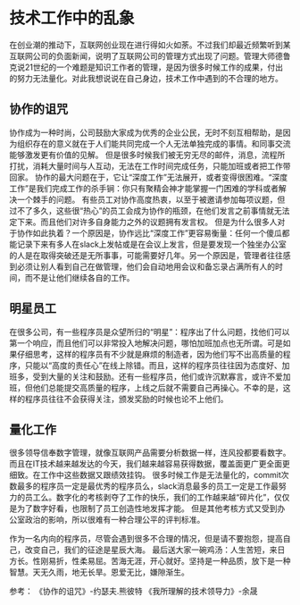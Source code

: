# 技术工作中的乱象

 在创业潮的推动下，互联网创业现在进行得如火如荼。不过我们却最近频繁听到某互联网公司的负面新闻，说明了互联网公司的管理方式出现了问题。管理大师德鲁克说21世纪的一个难题是知识工作者的管理，是因为很多时候工作的成果，付出的努力无法量化。对此我想说说在自己身边，技术工作中遇到的不合理的地方。

## 协作的诅咒
协作成为一种时尚，公司鼓励大家成为优秀的企业公民，无时不刻互相帮助，是因为组织存在的意义就在于人们能共同完成一个人无法单独完成的事情。和同事交流能够激发更有价值的见解。
但是很多时候我们被无穷无尽的邮件，消息，流程所打扰，消耗大量时间与人互动，无法在工作时间完成任务，只能加班或者把工作带回家。
协作的最大问题在于，它让“深度工作”无法展开，或者变得很困难。“深度工作”是我们完成工作的杀手锏：你只有聚精会神才能掌握一门困难的学科或者解决一个棘手的问题。
有些员工对协作高度热衷，以至于被邀请参加每项议题，但过不了多久，这些很“热心”的员工会成为协作的瓶颈，在他们发言之前事情就无法定下来。而且他们对许多自身能力之外的议题拥有发言权。
但是为什么很多人对于协作如此执着？一个原因是，协作远比“深度工作”更容易衡量：任何一个傻瓜都能记录下来有多人在slack上发帖或是在会议上发言，但是要发现一个独坐办公室的人是在取得突破还是无所事事，可能需要好几年。另一个原因是，管理者往往感到必须让别人看到自己在做管理，他们会自动地用会议和备忘录占满所有人的时间，而不是让他们继续各自的工作。

## 明星员工
在很多公司，有一些程序员是众望所归的“明星”：程序出了什么问题，找他们可以第一个响应，而且他们可以非常投入地解决问题，哪怕加班加点也无所谓。可是如果仔细思考，这样的程序员有不少就是麻烦的制造者，因为他们写不出高质量的程序，只能以“高度的责任心”在线上除错。而且，这样的程序员往往因为态度好、加班多，受到大量的关注和鼓励。还有一些程序员，他们或许沉默寡言，或许不爱加班，但他们总能提交高质量的程序，上线之后就不需要自己再操心。不幸的是，这样的程序员往往不会获得关注，颁发奖励的时候也论不上他们。

## 量化工作
很多领导信奉数字管理，就像互联网产品需要分析数据一样，连风投都要看数字。而且在IT技术越来越发达的今天，我们越来越容易获得数据，覆盖面更广更全面更细致。在工作中这些数据又跟绩效挂钩。
很多时候工作是无法量化的，commit次数最多的程序员一定是最优秀的程序员么，slack消息最多的员工一定是工作最努力的员工么。数字化的考核剥夺了工作的快乐，我们的工作越来越“碎片化”，仅仅是为了数字好看，也限制了员工创造性地发挥才能。
但是其他考核方式又受到办公室政治的影响，所以很难有一种合理公平的评判标准。

作为一名内向的程序员，尽管会遇到很多不合理的情况，但是请不要抱怨，提高自己，改变自己，我们的征途是星辰大海。
最后送大家一碗鸡汤：人生苦短，来日方长。性刚易折，性柔易屈。苦海无涯，开心就好。坚持是一种品质，放下是一种智慧。天无久雨，地无长旱。恩爱无比，嫌隙渐生。

参考：
《协作的诅咒》-约瑟夫.熊彼特
《我所理解的技术领导力》-余晟